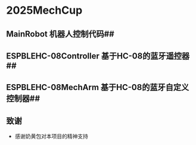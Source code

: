 # 2025MechCup
## MainRobot 机器人控制代码##
## ESPBLEHC-08Controller 基于HC-08的蓝牙遥控器##
## ESPBLEHC-08MechArm 基于HC-08的蓝牙自定义控制器##
## 致谢 ##
 - 感谢奶黄包对本项目的精神支持
